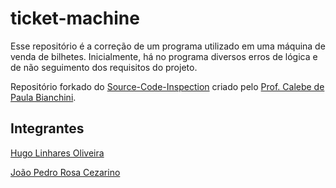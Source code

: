 # ticket-machine

Esse repositório é a correção de um programa utilizado em uma máquina de venda de bilhetes.
Inicialmente, há no programa diversos erros de lógica e de não seguimento dos requisitos do projeto.

Repositório forkado do [Source-Code-Inspection](https://github.com/Prof-Calebe/Source-Code-Inspection) criado pelo [Prof. Calebe de Paula Bianchini](https://github.com/Prof-Calebe).


## Integrantes

[Hugo Linhares Oliveira](https://github.com/hugolinhareso)

[João Pedro Rosa Cezarino](https://github.com/akajhon)
